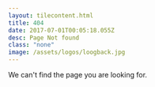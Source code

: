 ```yaml
---
layout: tilecontent.html
title: 404
date: 2017-07-01T00:05:18.055Z
desc: Page Not found
class: "none"
image: /assets/logos/loogback.jpg
---
```


We can't find the page you are looking for.
